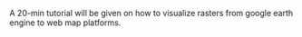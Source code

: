 A 20-min tutorial will be given on how to visualize rasters from google earth engine to web map platforms.